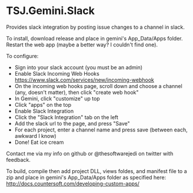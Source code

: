 TSJ.Gemini.Slack
================

Provides slack integration by posting issue changes to a channel in slack.

To install, download release and place in gemini's App_Data/Apps folder.  Restart the web app (maybe a better way?  I couldn't find one).

To configure:
- Sign into your slack account (you must be an admin)
- Enable Slack Incoming Web Hooks https://www.slack.com/services/new/incoming-webhook
- On the incoming web hooks page, scroll down and choose a channel (any, doesn't matter), then click "create web hook"
- In Gemini, click "customize" up top
- Click "apps" on the top
- Enable Slack Integration
- Click the "Slack Integration" tab on the left
- Add the slack url to the page, and press "Save"
- For each project, enter a channel name and press save (between each, awkward I know)
- Done!  Eat ice cream

Contact me via my info on github or @thesoftwarejedi on twitter with feedback.

To build, compile then add project DLL, views foldes, and manifest file to a zip and place in gemini's App_Data/Apps folder as specified here: http://docs.countersoft.com/developing-custom-apps/
